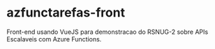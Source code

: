 # azfunctarefas-front

Front-end usando VueJS  para demonstracao do RSNUG-2 sobre APIs Escalaveis com Azure Functions.
